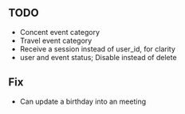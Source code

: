 ## TODO

- Concent event category
- Travel event category
- Receive a session instead of user_id, for clarity
- user and event status; Disable instead of delete

## Fix

- Can update a birthday into an meeting
